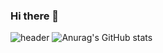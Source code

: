 ### Hi there 👋
![header](https://capsule-render.vercel.app/api?type=waving&color=0:9CB4D4,100:659F7C&height=300&section=header&text=YUJIN%20HAN&animation=fadeIn&fontSize=90)
![Anurag's GitHub stats](https://github-readme-stats.vercel.app/api?username=cho4u4o&show_icons=true&theme=radical)
